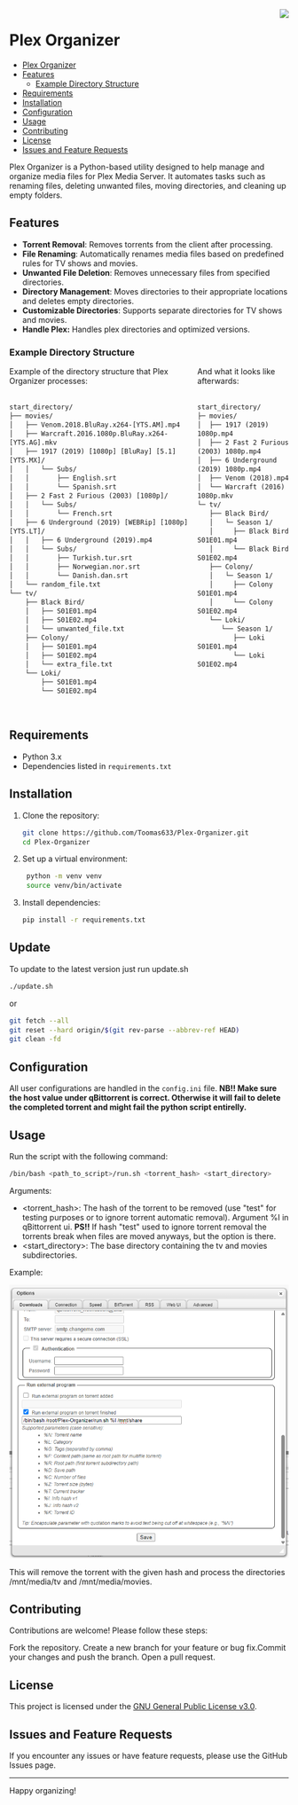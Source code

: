 <img align="right" src="https://sonarcloud.io/api/project_badges/quality_gate?project=Toomas633_Plex-Organizer">

# Plex Organizer

- [Plex Organizer](#plex-organizer)
- [Features](#features)
  - [Example Directory Structure](#example-directory-structure)
- [Requirements](#requirements)
- [Installation](#installation)
- [Configuration](#configuration)
- [Usage](#usage)
- [Contributing](#contributing)
- [License](#license)
- [Issues and Feature Requests](#issues-and-feature-requests)

Plex Organizer is a Python-based utility designed to help manage and organize media files for Plex Media Server. It automates tasks such as renaming files, deleting unwanted files, moving directories, and cleaning up empty folders.

## Features

- **Torrent Removal**: Removes torrents from the client after processing.
- **File Renaming**: Automatically renames media files based on predefined rules for TV shows and movies.
- **Unwanted File Deletion**: Removes unnecessary files from specified directories.
- **Directory Management**: Moves directories to their appropriate locations and deletes empty directories.
- **Customizable Directories**: Supports separate directories for TV shows and movies.
- **Handle Plex:** Handles plex directories and optimized versions.

### Example Directory Structure

<div style="display: flex; gap: 10px;">
<div style="flex: 2;">
Example of the directory structure that Plex Organizer processes:
<pre>
<code>
start_directory/
├── movies/
│   ├── Venom.2018.BluRay.x264-[YTS.AM].mp4
│   ├── Warcraft.2016.1080p.BluRay.x264-[YTS.AG].mkv
│   ├── 1917 (2019) [1080p] [BluRay] [5.1] [YTS.MX]/
│   │   └── Subs/
│   │       ├── English.srt
│   │       └── Spanish.srt
│   ├── 2 Fast 2 Furious (2003) [1080p]/
│   │   └── Subs/
│   │       └── French.srt
│   ├── 6 Underground (2019) [WEBRip] [1080p] [YTS.LT]/
│   │   ├── 6 Underground (2019).mp4
│   │   └── Subs/
│   │       ├── Turkish.tur.srt
│   │       ├── Norwegian.nor.srt
│   │       └── Danish.dan.srt
│   └── random_file.txt
└── tv/
    ├── Black Bird/
    │   ├── S01E01.mp4
    │   ├── S01E02.mp4
    │   └── unwanted_file.txt
    ├── Colony/
    │   ├── S01E01.mp4
    │   ├── S01E02.mp4
    │   └── extra_file.txt
    └── Loki/
        ├── S01E01.mp4
        └── S01E02.mp4
</pre>
</code>
</div>
<div style="flex: 1;">
And what it looks like afterwards:
<pre>
<code>
start_directory/
├─ movies/
│  ├── 1917 (2019) 1080p.mp4
│  ├── 2 Fast 2 Furious (2003) 1080p.mp4
│  ├── 6 Underground (2019) 1080p.mp4
│  ├── Venom (2018).mp4
│  └── Warcraft (2016) 1080p.mkv
└─ tv/
   ├── Black Bird/
   │   └─ Season 1/
   │     ├── Black Bird S01E01.mp4
   │     └── Black Bird S01E02.mp4
   ├── Colony/
   │   └─ Season 1/
   │     ├── Colony S01E01.mp4
   │     └── Colony S01E02.mp4
   └── Loki/
      └── Season 1/
         ├── Loki S01E01.mp4
         └── Loki S01E02.mp4
</pre>
</code>
</div>
</div>

## Requirements

- Python 3.x
- Dependencies listed in `requirements.txt`

## Installation

1. Clone the repository:

   ```bash
   git clone https://github.com/Toomas633/Plex-Organizer.git
   cd Plex-Organizer
   ```

2. Set up a virtual environment:

   ```bash
    python -m venv venv
    source venv/bin/activate
   ```

3. Install dependencies:

   ```bash
   pip install -r requirements.txt
   ```

## Update

To update to the latest version just run update.sh

```bash
./update.sh
```

or

```bash
git fetch --all
git reset --hard origin/$(git rev-parse --abbrev-ref HEAD)
git clean -fd
```

## Configuration

All user configurations are handled in the `config.ini` file.
**NB!! Make sure the host value under qBittorrent is correct. Otherwise it will fail to delete the completed torrent and might fail the python script entirelly.**

## Usage

Run the script with the following command:

```bash
/bin/bash <path_to_script>/run.sh <torrent_hash> <start_directory>
```

Arguments:

- <torrent_hash>: The hash of the torrent to be removed (use "test" for testing purposes or to ignore torrent automatic removal). Argument %I in qBittorrent ui.
  **PS!!** If hash "test" used to ignore torrent removal the torrents break when files are moved anyways, but the option is there.
- <start_directory>: The base directory containing the tv and movies subdirectories.

Example:

![Example config image](.github/images/image.png)

This will remove the torrent with the given hash and process the directories /mnt/media/tv and /mnt/media/movies.

## Contributing

Contributions are welcome! Please follow these steps:

Fork the repository.
Create a new branch for your feature or bug fix.Commit your changes and push the branch.
Open a pull request.

## License

This project is licensed under the [GNU General Public License v3.0](LICENSE).

## Issues and Feature Requests

If you encounter any issues or have feature requests, please use the GitHub Issues page.

---

Happy organizing!
